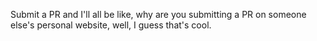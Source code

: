 Submit a PR and I'll all be like, why are you submitting a PR on someone else's personal website, well, I guess that's cool.
